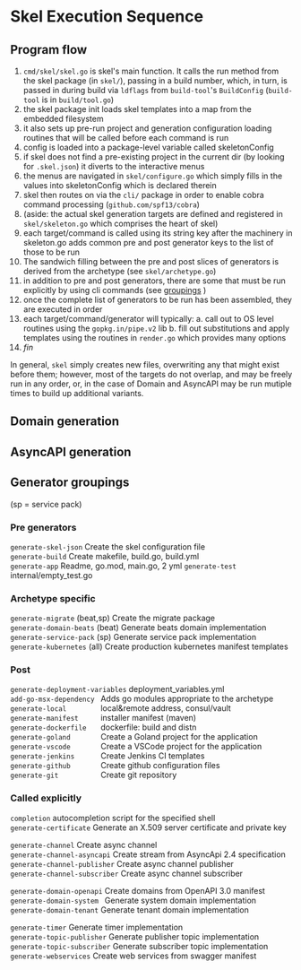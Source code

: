 # Skel Execution Sequence

## Program flow

1. `cmd/skel/skel.go` is skel's main function. It calls the run method from the 
skel package (in `skel/`), passing in a build number, which, in turn, is passed
in during build via `ldflags` from `build-tool`'s `BuildConfig` (`build-tool` is in `build/tool.go`)  
2. the skel package init loads skel templates into a map from the embedded filesystem
3. it also sets up pre-run project and generation configuration loading routines that will be called before each command is run
4. config is loaded into a package-level variable called skeletonConfig
5. if skel does not find a pre-existing project in the current dir (by looking for `.skel.json`) it diverts to the interactive menus
6. the menus are navigated in `skel/configure.go` which simply fills in the values into skeletonConfig which is declared therein 
7. skel then routes on via the `cli/` package in order to enable cobra command processing (`github.com/spf13/cobra`)
8. (aside: the actual skel generation targets are defined and registered in `skel/skeleton.go` which comprises the heart of skel)
9. each target/command is called using its string key after the machinery in skeleton.go adds common pre and post generator keys to the list of those to be run
10. The sandwich filling between the pre and post slices of generators is derived from the archetype (see `skel/archetype.go`)
11. in addition to pre and post generators, there are some that must be run explicitly by using cli commands (see [groupings](#generator-groupings) )
12. once the complete list of generators to be run has been assembled, they are executed in order
13. each target/command/generator will typically:
    a. call out to OS level routines using the `gopkg.in/pipe.v2` lib
    b. fill out substitutions and apply templates using the routines in `render.go` which provides many options
14. *fin*

In general, `skel` simply creates new files, overwriting any that might exist before them; however, most of the targets do not overlap, and may be freely run in any order, or, in the case of Domain and AsyncAPI may be run mutiple times to build up additional variants.


## Domain generation

## AsyncAPI generation

## Generator groupings

(sp = service pack)

### Pre generators
`generate-skel-json`            Create the skel configuration file  
`generate-build`                Create makefile, build.go, build.yml  
`generate-app`                  Readme, go.mod, main.go, 2 yml
`generate-test`                 internal/empty_test.go

### Archetype specific
`generate-migrate`              (beat,sp) Create the migrate package  
`generate-domain-beats`         (beat) Generate beats domain implementation  
`generate-service-pack`         (sp) Generate service pack implementation  
`generate-kubernetes`           (all) Create production kubernetes manifest templates  

### Post
`generate-deployment-variables` deployment_variables.yml    
`add-go-msx-dependency `        Adds go modules appropriate to the archetype    
`generate-local        `        local&remote address, consul/vault    
`generate-manifest     `        installer manifest (maven)  
`generate-dockerfile   `        dockerfile: build and distn  
`generate-goland       `        Create a Goland project for the application  
`generate-vscode       `        Create a VSCode project for the application  
`generate-jenkins      `        Create Jenkins CI templates  
`generate-github       `        Create github configuration files  
`generate-git          `        Create git repository  

### Called explicitly
`completion`                    autocompletion script for the specified shell  
`generate-certificate`          Generate an X.509 server certificate and private key  
  
`generate-channel`              Create async channel  
`generate-channel-asyncapi`     Create stream from AsyncApi 2.4 specification  
`generate-channel-publisher`    Create async channel publisher  
`generate-channel-subscriber`   Create async channel subscriber  
  
`generate-domain-openapi`       Create domains from OpenAPI 3.0 manifest  
`generate-domain-system `       Generate system domain implementation  
`generate-domain-tenant`        Generate tenant domain implementation  
  
`generate-timer`                Generate timer implementation  
`generate-topic-publisher`      Generate publisher topic implementation  
`generate-topic-subscriber`     Generate subscriber topic implementation  
`generate-webservices`          Create web services from swagger manifest  
